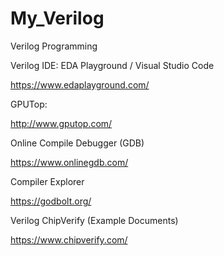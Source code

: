 # My_Verilog
Verilog Programming

Verilog IDE: EDA Playground / Visual Studio Code

https://www.edaplayground.com/


GPUTop:

http://www.gputop.com/

Online Compile Debugger (GDB)

https://www.onlinegdb.com/

Compiler Explorer

https://godbolt.org/

Verilog ChipVerify (Example Documents)

https://www.chipverify.com/
